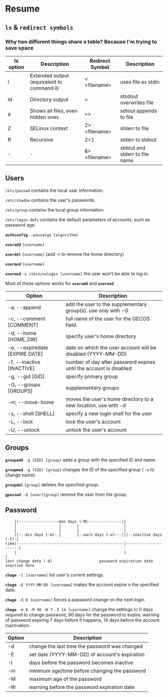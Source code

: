 # Resume

## **`ls`** & **`redirect symbols`**

### Why two different things share a table? Because I'm trying to save space

ls option|Description|Redirect Symbol|Description
-|-|-|-
l   | Extended output (equivalent to command ll)|< \<filename>|uses file as stdin
ld  | Directory output|>|stodout overwrites file
a   | Shows all files, even hidden ones|>>|sdtout appends to file
Z   | SELinux context|2> \<filename>|stderr to file
R|Recursive|2>1|stderr to stdout
|-|-|&> \<filename>|stdout and stderr to file name

## Users

`/etc/passwd` contains the local user information.

`/etc/shadow` contains the user's passwords.

`/etc/group` contains the local group information.

`/etc/login.defs` contains the default parameters of accounts, such as password age.

**`authconfig`**&nbsp;`--passalgo [algorithm]`

**`useradd`**&nbsp;`[username]`

**`userdel`**&nbsp;`[username]` (add -r to remove the home directory)

**`usermod`**&nbsp;`[username]`

**`usermod`**&nbsp;`-s /sbin/nologin [username]` the user won't be able to log in.

Most of these options works for **`useradd`** and **`usermod`**

Option|Description
-|-
-a, --append|add the user to the supplementary group(s). use only with -G
-c, --comment \[COMMENT]| full name of the user for the GECOS field.
-d, --home \[HOME_DIR]|specify user's home directory
-e, --expiredate \[EXPIRE DATE]|date on which the user account will be disabled (YYYY-MM-DD)
-f, --inactive \[INACTIVE]|number of day after password expires until the account is disabled
-g, --gid \[GID]|specify primary group
-G, --groups \[GROUPS]|supplementary groups
-m, --move-home|moves the user's home directory to a new location, use with -d
-s, --shell \[SHELL]|specify a new login shell for the user
-L, --lock|lock the user's account
-U, --unlock|unlock the user's account

## Groups

**`groupadd`**&nbsp;&nbsp;`-g [GID] [group]` adds a group with the specified ID and name.

**`groupmod`**&nbsp;&nbsp;`-g [GID] [group]` changes the ID of the specified group (&nbsp;`-n` to change name).

**`groupdel`**&nbsp;`[group]` deletes the specified group.

**`gpasswd`**&nbsp;&nbsp;`-d [user][group]` remove the user from the group.

## Password

```none
    ||------------------max days (-M)---------------||
    |                   |       |                    |
    |                   |       |                    |
    ||---min days (-m)--|       |--warn days (-w)---|||--inactive days (-I)-|
time|------------------------------------------------|----------------------|
    |                                                |                      |
last change date (-d)                     password expiration date      inactive date
```

**`chage`**&nbsp;&nbsp;`-l [username]` list user's current settings.

**`chage`**&nbsp;&nbsp;`-E YYYY-MM-DD [username]` makes the account expire n the specified date.

**`chage`**&nbsp;&nbsp;`-d 0 [username]` forces a password change on the next login.

**`chage`**&nbsp;&nbsp;`-m 0 -M 90 -W 7 -I 14 [username]` change the settings to 0 days required to change password,  90 days for the password to expire, warning of password expiring 7 days before it happens, 14 days before the account inactivation.

Option|Description
-|-
-d|change the last time the password was changed
-E|set date (YYYY-MM-DD) of account's expiration
-I|days before the password becomes inactive
-m|minimum age/time before changing the password
-M|maximum age of the password
-W|warning before the password expiration date
